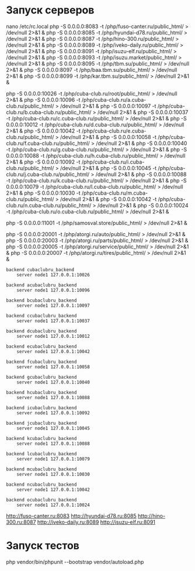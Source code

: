 # Запуск серверов
nano /etc/rc.local
php -S 0.0.0.0:8083 -t /php/fuso-canter.ru/public_html/ > /dev/null 2>&1 &
php -S 0.0.0.0:8085 -t /php/hyundai-d78.ru/public_html/ > /dev/null 2>&1 &
php -S 0.0.0.0:8087 -t /php/hino-300.ru/public_html/ > /dev/null 2>&1 &
php -S 0.0.0.0:8089 -t /php/iveko-daily.ru/public_html/ > /dev/null 2>&1 &
php -S 0.0.0.0:8091 -t /php/isuzu-elf.ru/public_html/ > /dev/null 2>&1 &
php -S 0.0.0.0:8093 -t /php/isuzu.market/public_html/ > /dev/null 2>&1 &
php -S 0.0.0.0:8095 -t /php/tbm.su/public_html/ > /dev/null 2>&1 &
php -S 0.0.0.0:8097 -t /php/baa.tbm.su/public_html/ > /dev/null 2>&1 &
php -S 0.0.0.0:8099 -t /php/kar.tbm.su/public_html/ > /dev/null 2>&1 &

php -S 0.0.0.0:10026 -t /php/cuba-club.ru/root/public_html/ > /dev/null 2>&1 &
php -S 0.0.0.0:10096 -t /php/cuba-club.ru/a.cuba-club.ru/public_html/ > /dev/null 2>&1 &
php -S 0.0.0.0:10097 -t /php/cuba-club.ru/b.cuba-club.ru/public_html/ > /dev/null 2>&1 &
php -S 0.0.0.0:10037 -t /php/cuba-club.ru/c.cuba-club.ru/public_html/ > /dev/null 2>&1 &
php -S 0.0.0.0:10012 -t /php/cuba-club.ru/d.cuba-club.ru/public_html/ > /dev/null 2>&1 &
php -S 0.0.0.0:10042 -t /php/cuba-club.ru/e.cuba-club.ru/public_html/ > /dev/null 2>&1 &
php -S 0.0.0.0:10058 -t /php/cuba-club.ru/f.cuba-club.ru/public_html/ > /dev/null 2>&1 &
php -S 0.0.0.0:10040 -t /php/cuba-club.ru/g.cuba-club.ru/public_html/ > /dev/null 2>&1 &
php -S 0.0.0.0:10088 -t /php/cuba-club.ru/h.cuba-club.ru/public_html/ > /dev/null 2>&1 &
php -S 0.0.0.0:10092 -t /php/cuba-club.ru/i.cuba-club.ru/public_html/ > /dev/null 2>&1 &
php -S 0.0.0.0:10045 -t /php/cuba-club.ru/j.cuba-club.ru/public_html/ > /dev/null 2>&1 &
php -S 0.0.0.0:10088 -t /php/cuba-club.ru/k.cuba-club.ru/public_html/ > /dev/null 2>&1 &
php -S 0.0.0.0:10079 -t /php/cuba-club.ru/l.cuba-club.ru/public_html/ > /dev/null 2>&1 &
php -S 0.0.0.0:10030 -t /php/cuba-club.ru/m.cuba-club.ru/public_html/ > /dev/null 2>&1 &
php -S 0.0.0.0:10042 -t /php/cuba-club.ru/n.cuba-club.ru/public_html/ > /dev/null 2>&1 &
php -S 0.0.0.0:10024 -t /php/cuba-club.ru/o.cuba-club.ru/public_html/ > /dev/null 2>&1 &

php -S 0.0.0.0:11001 -t /php/samosval.store/public_html/ > /dev/null 2>&1 &


php -S 0.0.0.0:20001 -t /php/atorgi.ru/auto/public_html/ > /dev/null 2>&1 &
php -S 0.0.0.0:20003 -t /php/atorgi.ru/parts/public_html/ > /dev/null 2>&1 &
php -S 0.0.0.0:20005 -t /php/atorgi.ru/service/public_html/ > /dev/null 2>&1 &
php -S 0.0.0.0:20007 -t /php/atorgi.ru/tires/public_html/ > /dev/null 2>&1 &


    backend cubaclubru_backend
        server node1 127.0.0.1:10026

    backend acubaclubru_backend
        server node1 127.0.0.1:10096

    backend bcubaclubru_backend
        server node1 127.0.0.1:10097

    backend ccubaclubru_backend
        server node1 127.0.0.1:10037

    backend dcubaclubru_backend
        server node1 127.0.0.1:10012

    backend ecubaclubru_backend
        server node1 127.0.0.1:10042

    backend fcubaclubru_backend
        server node1 127.0.0.1:10058

    backend gcubaclubru_backend
        server node1 127.0.0.1:10040

    backend hcubaclubru_backend
        server node1 127.0.0.1:10088

    backend icubaclubru_backend
        server node1 127.0.0.1:10092

    backend jcubaclubru_backend
        server node1 127.0.0.1:10045

    backend kcubaclubru_backend
        server node1 127.0.0.1:10088

    backend lcubaclubru_backend
        server node1 127.0.0.1:10079

    backend mcubaclubru_backend
        server node1 127.0.0.1:10030

    backend ncubaclubru_backend
        server node1 127.0.0.1:10042

    backend ocubaclubru_backend
        server node1 127.0.0.1:10024


http://fuso-canter.ru:8083
http://hyundai-d78.ru:8085
http://hino-300.ru:8087
http://iveko-daily.ru:8089
http://isuzu-elf.ru:8091

# Запуск тестов
php vendor/bin/phpunit --bootstrap vendor/autoload.php
